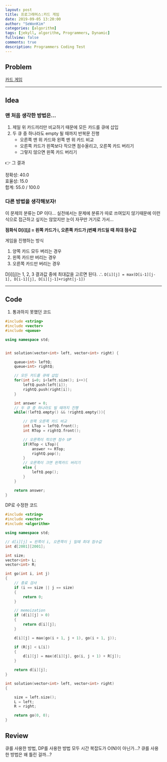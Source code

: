 ```yaml
---
layout: post
title: 프로그래머스:카드 게임
date: 2019-09-05 13:20:00
author: "SeWonKim"
categories: [algorithm]
tags: [jekyll, algorithm, Programmers, Dynamic]
fullview: false
comments: true
description: Programmers Coding Test
---
```


## Problem

[카드 게임](https://programmers.co.kr/learn/courses/30/lessons/42896)

---

## Idea

### 맨 처음 생각한 방법은...

1. 제일 위 카드끼리만 비교하기 때문에 모든 카드를 큐에 삽입
2. 두 큐 중 하나라도 empty 될 때까지 반복문 진행
   - 오른쪽 맨 위 카드와 왼쪽 맨 위 카드 비교
   - 오른쪽 카드가 왼쪽보다 작으면 점수올리고, 오른쪽 카드 버리기
   - 그렇지 않으면 왼쪽 카드 버리기

👉 그 결과

정확성: 40.0  
효율성: 15.0  
합계: 55.0 / 100.0

### 다른 방법을 생각해보자!

이 문제의 분류는 DP 이다... 실전에서는 문제에 분류가 따로 쓰여있지 않기때문에 이런식으로 접근하고 싶지는 않았지만 눈이 자꾸만 거기로 가서...

**점화식 D[i][j] = 왼쪽 카드가 i, 오른쪽 카드가 j번째 카드일 때 최대 점수값**

게임을 진행하는 방식

1. 양쪽 카드 모두 버리는 경우
2. 왼쪽 카드만 버리는 경우
3. 오른쪽 카드만 버리는 경우

D[i][j]는 1, 2, 3 결과값 중에 최대값을 고르면 된다.
∴ `D[i][j] = max(D[i-1][j-1], D[i-1][j], D[i][j-1]+right[j-1])`

---

## Code

1. 통과하지 못했던 코드

```cpp
#include <string>
#include <vector>
#include <queue>

using namespace std;


int solution(vector<int> left, vector<int> right) {

    queue<int> leftQ;
    queue<int> rightQ;

    // 모든 카드를 큐에 삽입
    for(int i=0; i<left.size(); i++){
        leftQ.push(left[i]);
        rightQ.push(right[i]);
    }

    int answer = 0;
    // 두 큐 중 하나라도 빌 때까지 진행
    while(!leftQ.empty() && !rightQ.empty()){

        // 왼쪽 오른쪽 카드 비교
        int LTop = leftQ.front();
        int RTop = rightQ.front();

        // 오른쪽이 작으면 점수 UP
        if(RTop < LTop){
            answer += RTop;
            rightQ.pop();
        }
        // 오른쪽이 크면 왼쪽카드 버리기
        else {
            leftQ.pop();
        }
    }

    return answer;
}
```

DP로 수정한 코드

```cpp
#include <string>
#include <vector>
#include <algorithm>

using namespace std;

// d[i][j] = 왼쪽이 i, 오른쪽이 j 일때 최대 점수값
int d[2001][2001];

int size;
vector<int> L;
vector<int> R;

int go(int i, int j)
{
    // 종료 검사
    if (i == size || j == size)
    {
        return 0;
    }

    // memoization
    if (d[i][j] > 0)
    {
        return d[i][j];
    }

    d[i][j] = max(go(i + 1, j + 1), go(i + 1, j));

    if (R[j] < L[i])
    {
        d[i][j] = max(d[i][j], go(i, j + 1) + R[j]);
    }

    return d[i][j];
}

int solution(vector<int> left, vector<int> right)
{

    size = left.size();
    L = left;
    R = right;

    return go(0, 0);
}
```

## Review

큐를 사용한 방법, DP를 사용한 방법 모두 시간 복잡도가 O(N)이 아닌가...? 큐를 사용한 방법은 왜 틀린 걸까...?
